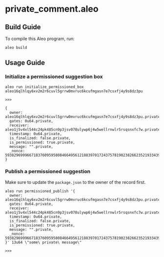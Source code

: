# private_comment.aleo

## Build Guide

To compile this Aleo program, run:
```bash
aleo build
```

## Usage Guide

### Initialize a permissioned suggestion box

`aleo run initialize_permissioned_box aleo16qlhlqy6xv2m2r6cuvl5grrw0mvruc6kcufmgasn7e7csxfj4y9s8dz3pu`

`>>>`

```
{
  owner: aleo16qlhlqy6xv2m2r6cuvl5grrw0mvruc6kcufmgasn7e7csxfj4y9s8dz3pu.private,
  gates: 0u64.private,
  receiver: aleo1j5v4xl544c24pk485cn9p3jsv078ulywp6j4w5wellrnwlr5rsqsnxfc7w.private,
  timestamp: 0u64.private,
  is_finalized: false.private,
  is_permissioned: true.private,
  message: "".private,
  _nonce: 5938296999667183760959580846649561218839701724375781902382662352193343968408group.public
}
```

### Publish a permissioned suggestion

Make sure to update the `package.json` to the owner of the record first.

```
aleo run permissioned_publish '{
  owner: aleo16qlhlqy6xv2m2r6cuvl5grrw0mvruc6kcufmgasn7e7csxfj4y9s8dz3pu.private,
  gates: 0u64.private,
  receiver: aleo1j5v4xl544c24pk485cn9p3jsv078ulywp6j4w5wellrnwlr5rsqsnxfc7w.private,
  timestamp: 0u64.private,
  is_finalized: false.private,
  is_permissioned: true.private,
  message: "".private,
  _nonce: 5938296999667183760959580846649561218839701724375781902382662352193343968408group.public
}' 13u64 \"some\ private\ message\"
```

`>>>`

```

```
